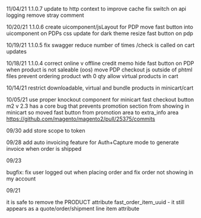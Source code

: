 11/04/21 1.1.0.7
update to http context to improve cache
fix switch on api logging
remove stray comment

10/20/21 1.1.0.6
create uicomponent/jsLayout for PDP
move fast button into uicomponent on PDPs
css update for dark theme
resize fast button on pdp

10/19/21 1.1.0.5
fix swagger
reduce number of times /check is called on cart updates

10/18/21 1.1.0.4
correct online v offline credit memo
hide fast button on PDP when product is not saleable (oos)
move PDP checkout js outside of phtml files
prevent ordering product wth 0 qty
allow virtual products in cart

10/14/21
restrict downloadable, virtual and bundle products in minicart/cart

10/05/21
use proper knockout component for minicart fast checkout button
m2 v 2.3 has a core bug that prevents promotion section from showing in minicart so moved fast button from promotion area
to extra_info area
https://github.com/magento/magento2/pull/25375/commits

09/30
add store scope to token

09/28
add auto invoicing feature for Auth+Capture mode to generate invoice when order is shipped

09/23

bugfix: fix user logged out when placing order and fix order not showing in my account

09/21

it is safe to remove the PRODUCT attribute fast_order_item_uuid - it still appears as a quote/order/shipment line item attribute

